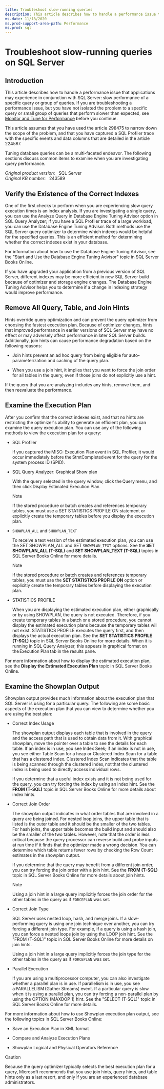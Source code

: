 ```yaml
---
title: Troubleshoot slow-running queries
description: This article describes how to handle a performance issue that applications may experience in conjunction with Microsoft SQL Server.
ms.date: 11/18/2020
ms.prod-support-area-path: Performance
ms.prod: sql
---
```

# Troubleshoot slow-running queries on SQL Server

## Introduction

This article describes how to handle a performance issue that applications may experience in conjunction with SQL Server: slow performance of a specific query or group of queries. If you are troubleshooting a performance issue, but you have not isolated the problem to a specific query or small group of queries that perform slower than expected, see [Monitor and Tune for Performance](/sql/relational-databases/performance/monitor-and-tune-for-performance) before you continue.

This article assumes that you have used the article 298475 to narrow down the scope of the problem, and that you have captured a SQL Profiler trace with the specific events and data columns that are detailed in the article 224587.

Tuning database queries can be a multi-faceted endeavor. The following sections discuss common items to examine when you are investigating query performance.

_Original product version:_ &nbsp; SQL Server  
_Original KB number:_ &nbsp; 243589

## Verify the Existence of the Correct Indexes

One of the first checks to perform when you are experiencing slow query execution times is an index analysis. If you are investigating a single query, you can use the Analyze Query in Database Engine Tuning Advisor option in SQL Query Analyzer; if you have a SQL Profiler trace of a large workload, you can use the Database Engine Tuning Advisor. Both methods use the SQL Server query optimizer to determine which indexes would be helpful for the specified queries. This is an efficient method for determining whether the correct indexes exist in your database.

For information about how to use the Database Engine Tuning Advisor, see the "Start and Use the Database Engine Tuning Advisor" topic in SQL Server Books Online.

If you have upgraded your application from a previous version of SQL Server, different indexes may be more efficient in new SQL Server build because of optimizer and storage engine changes. The Database Engine Tuning Advisor helps you to determine if a change in indexing strategy would improve performance.

## Remove All Query, Table, and Join Hints

Hints override query optimization and can prevent the query optimizer from choosing the fastest execution plan. Because of optimizer changes, hints that improved performance in earlier versions of SQL Server may have no effect or may adversely affect performance in later SQL Server builds. Additionally, join hints can cause performance degradation based on the following reasons:

- Join hints prevent an ad hoc query from being eligible for auto-parameterization and caching of the query plan.

- When you use a join hint, it implies that you want to force the join order for all tables in the query, even if those joins do not explicitly use a hint.

If the query that you are analyzing includes any hints, remove them, and then reevaluate the performance.

## Examine the Execution Plan

After you confirm that the correct indexes exist, and that no hints are restricting the optimizer's ability to generate an efficient plan, you can examine the query execution plan. You can use any of the following methods to view the execution plan for a query:

- SQL Profiler

  If you captured the MISC: Execution Plan event in SQL Profiler, it would occur immediately before the StmtCompleted event for the query for the system process ID (SPID).

- SQL Query Analyzer: Graphical Show plan

  With the query selected in the query window, click the Query menu, and then click Display Estimated Execution Plan.

  > [!NOTE]
  > If the stored procedure or batch creates and references temporary tables, you must use a SET STATISTICS PROFILE ON statement or explicitly create the temporary tables before you display the execution plan.

- `SHOWPLAN_ALL` and `SHOWPLAN_TEXT`

  To receive a text version of the estimated execution plan, you can use the SET SHOWPLAN_ALL and SET `SHOWPLAN_TEXT` options. See the **SET SHOWPLAN_ALL (T-SQL)** and **SET SHOWPLAN_TEXT (T-SQL)** topics in SQL Server Books Online for more details.

   > [!NOTE]
   > If the stored procedure or batch creates and references temporary tables, you must use the **SET STATISTICS PROFILE ON** option or explicitly create the temporary tables before displaying the execution plan.

- STATISTICS PROFILE

  When you are displaying the estimated execution plan, either graphically or by using SHOWPLAN, the query is not executed. Therefore, if you create temporary tables in a batch or a stored procedure, you cannot display the estimated execution plans because the temporary tables will not exist. STATISTICS PROFILE executes the query first, and then displays the actual execution plan. See the **SET STATISTICS PROFILE (T-SQL)** topic in SQL Server Books Online for more details. When it is running in SQL Query Analyzer, this appears in graphical format on the Execution Plan tab in the results pane.

For more information about how to display the estimated execution plan, see the **Display the Estimated Execution Plan** topic in SQL Server Books Online.

## Examine the Showplan Output

Showplan output provides much information about the execution plan that SQL Server is using for a particular query. The following are some basic aspects of the execution plan that you can view to determine whether you are using the best plan:

- Correct Index Usage

  The showplan output displays each table that is involved in the query and the access path that is used to obtain data from it. With graphical showplan, move the pointer over a table to see the details for each table. If an index is in use, you see Index Seek; if an index is not in use, you see either Table Scan for a heap or Clustered Index Scan for a table that has a clustered index. Clustered Index Scan indicates that the table is being scanned through the clustered index, not that the clustered index is being used to directly access individual rows.

  If you determine that a useful index exists and it is not being used for the query, you can try forcing the index by using an index hint. See the **FROM (T-SQL)** topic in SQL Server Books Online for more details about index hints.

- Correct Join Order

  The showplan output indicates in what order tables that are involved in a query are being joined. For nested loop joins, the upper table that is listed is the outer table and it should be the smaller of the two tables. For hash joins, the upper table becomes the build input and should also be the smaller of the two tables. However, note that the order is less critical because the query processor can reverse build and probe inputs at run time if it finds that the optimizer made a wrong decision. You can determine which table returns fewer rows by checking the Row Count estimates in the showplan output.

  If you determine that the query may benefit from a different join order, you can try forcing the join order with a join hint. See the **FROM (T-SQL)** topic in SQL Server Books Online for more details about join hints.

  > [!NOTE]
  > Using a join hint in a large query implicitly forces the join order for the other tables in the query as if `FORCEPLAN` was set.

- Correct Join Type

  SQL Server uses nested loop, hash, and merge joins. If a slow-performing query is using one join technique over another, you can try forcing a different join type. For example, if a query is using a hash join, you can force a nested loops join by using the LOOP join hint. See the "FROM (T-SQL)" topic in SQL Server Books Online for more details on join hints.

  Using a join hint in a large query implicitly forces the join type for the other tables in the query as if `FORCEPLAN` was set.

- Parallel Execution

  If you are using a multiprocessor computer, you can also investigate whether a parallel plan is in use. If parallelism is in use, you see a PARALLELISM (Gather Streams) event. If a particular query is slow when it is using a parallel plan, you can try forcing a non-parallel plan by using the OPTION (MAXDOP 1) hint. See the "SELECT (T-SQL)" topic in SQL Server Books Online for more details.

For more information about how to use Showplan execution plan output, see the following topics in SQL Server Books Online:

- Save an Execution Plan in XML format

- Compare and Analyze Execution Plans

- Showplan Logical and Physical Operators Reference

> [!CAUTION]
> Because the query optimizer typically selects the best execution plan for a query, Microsoft recommends that you use join hints, query hints, and table hints only as a last resort, and only if you are an experienced database administrators.
